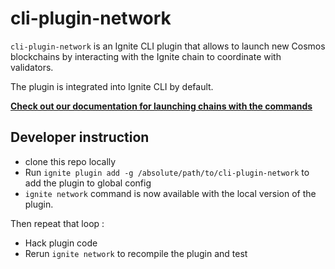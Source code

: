 # cli-plugin-network

`cli-plugin-network` is an Ignite CLI plugin that allows to launch new Cosmos blockchains by interacting with the Ignite chain to coordinate with validators.

The plugin is integrated into Ignite CLI by default.

[**Check out our documentation for launching chains with the commands**](https://docs.ignite.com/nightly/network/introduction)

## Developer instruction

- clone this repo locally
- Run `ignite plugin add -g /absolute/path/to/cli-plugin-network` to add the plugin to global config
- `ignite network` command is now available with the local version of the plugin.

Then repeat that loop :

- Hack plugin code
- Rerun `ignite network` to recompile the plugin and test
